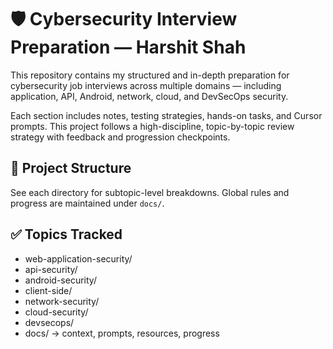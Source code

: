# 🛡️ Cybersecurity Interview Preparation — Harshit Shah

This repository contains my structured and in-depth preparation for cybersecurity job interviews across multiple domains — including application, API, Android, network, cloud, and DevSecOps security.

Each section includes notes, testing strategies, hands-on tasks, and Cursor prompts. This project follows a high-discipline, topic-by-topic review strategy with feedback and progression checkpoints.

## 📁 Project Structure
See each directory for subtopic-level breakdowns. Global rules and progress are maintained under `docs/`.

## ✅ Topics Tracked
- web-application-security/
- api-security/
- android-security/
- client-side/
- network-security/
- cloud-security/
- devsecops/
- docs/ → context, prompts, resources, progress 